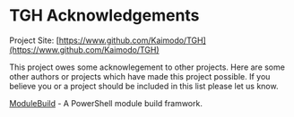 # TGH Acknowledgements

Project Site: [https://www.github.com/Kaimodo/TGH](https://www.github.com/Kaimodo/TGH)

This project owes some acknowlegement to other projects. Here are some other authors or projects which have made this project possible. If you believe you or a project should be included in this list please let us know.

[ModuleBuild](https://github.com/zloeber/ModuleBuild) - A PowerShell module build framwork.

